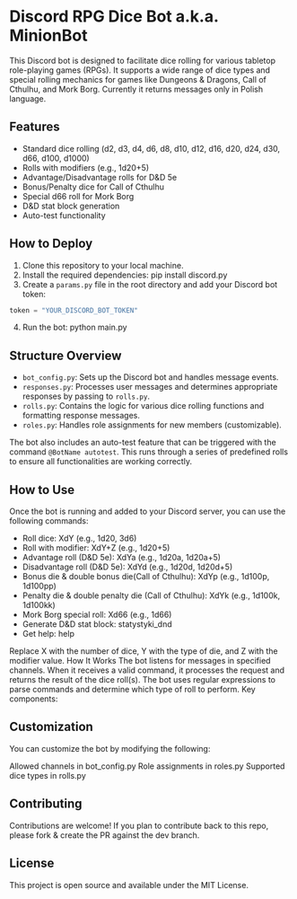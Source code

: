 # Discord RPG Dice Bot a.k.a. **MinionBot**

This Discord bot is designed to facilitate dice rolling for various tabletop role-playing games (RPGs). It supports a wide range of dice types and special rolling mechanics for games like Dungeons & Dragons, Call of Cthulhu, and Mork Borg.
Currently it returns messages only in Polish language.

## Features

- Standard dice rolling (d2, d3, d4, d6, d8, d10, d12, d16, d20, d24, d30, d66, d100, d1000)
- Rolls with modifiers (e.g., 1d20+5)
- Advantage/Disadvantage rolls for D&D 5e
- Bonus/Penalty dice for Call of Cthulhu
- Special d66 roll for Mork Borg
- D&D stat block generation
- Auto-test functionality

## How to Deploy

1. Clone this repository to your local machine.
2. Install the required dependencies:
pip install discord.py
3. Create a `params.py` file in the root directory and add your Discord bot token:
```python
token = "YOUR_DISCORD_BOT_TOKEN"
```
4. Run the bot: 
python main.py

## Structure Overview

- `bot_config.py`: Sets up the Discord bot and handles message events.
- `responses.py`: Processes user messages and determines appropriate responses by passing to `rolls.py`.
- `rolls.py`: Contains the logic for various dice rolling functions and formatting response messages.
- `roles.py`: Handles role assignments for new members (customizable).

The bot also includes an auto-test feature that can be triggered with the command `@BotName autotest`. This runs through a series of predefined rolls to ensure all functionalities are working correctly.

## How to Use

Once the bot is running and added to your Discord server, you can use the following commands:

- Roll dice: XdY (e.g., 1d20, 3d6)
- Roll with modifier: XdY+Z (e.g., 1d20+5)
- Advantage roll (D&D 5e): XdYa (e.g., 1d20a, 1d20a+5)
- Disadvantage roll (D&D 5e): XdYd (e.g., 1d20d, 1d20d+5)
- Bonus die & double bonus die(Call of Cthulhu): XdYp (e.g., 1d100p, 1d100pp)
- Penalty die & double penalty die (Call of Cthulhu): XdYk (e.g., 1d100k, 1d100kk)
- Mork Borg special roll: Xd66 (e.g., 1d66)
- Generate D&D stat block: statystyki_dnd
- Get help: help

Replace X with the number of dice, Y with the type of die, and Z with the modifier value.
How It Works
The bot listens for messages in specified channels. When it receives a valid command, it processes the request and returns the result of the dice roll(s). The bot uses regular expressions to parse commands and determine which type of roll to perform.
Key components:

## Customization

You can customize the bot by modifying the following:

Allowed channels in bot_config.py
Role assignments in roles.py
Supported dice types in rolls.py

## Contributing

Contributions are welcome! If you plan to contribute back to this repo, please fork & create the PR against the dev branch.

## License

This project is open source and available under the MIT License.
